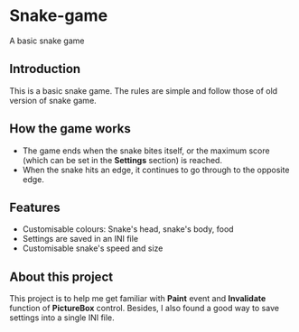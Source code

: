 # Snake-game
A basic snake game

## Introduction
This is a basic snake game. The rules are simple and follow those of old version of snake game.

## How the game works
* The game ends when the snake bites itself, or the maximum score (which can be set in the **Settings** section) is reached.
* When the snake hits an edge, it continues to go through to the opposite edge.

## Features
* Customisable colours: Snake's head, snake's body, food
* Settings are saved in an INI file
* Customisable snake's speed and size

## About this project
This project is to help me get familiar with __Paint__ event and __Invalidate__ function of __PictureBox__ control. Besides, I also found a good way to save settings into a single INI file.
